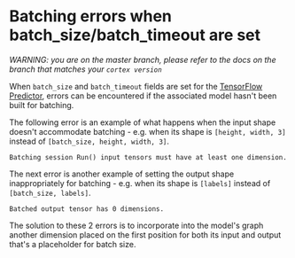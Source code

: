 # Batching errors when batch_size/batch_timeout are set

_WARNING: you are on the master branch, please refer to the docs on the branch that matches your `cortex version`_

When `batch_size` and `batch_timeout` fields are set for the [TensorFlow Predictor](../deployments/predictors.md#tensorflow-predictor), errors can be encountered if the associated model hasn't been built for batching.

The following error is an example of what happens when the input shape doesn't accommodate batching - e.g. when its shape is `[height, width, 3]` instead of `[batch_size, height, width, 3]`.
```text
Batching session Run() input tensors must have at least one dimension.
```

The next error is another example of setting the output shape inappropriately for batching - e.g. when its shape is `[labels]` instead of `[batch_size, labels]`.

```text
Batched output tensor has 0 dimensions.
```

The solution to these 2 errors is to incorporate into the model's graph another dimension placed on the first position for both its input and output that's a placeholder for batch size.
